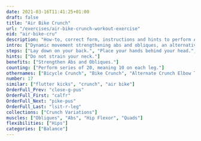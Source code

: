```yaml
---
date: 2021-03-16T11:41:25+01:00
draft: false
title: "Air Bike Crunch"
url: "/exercises/air-bike-crunch-workout-exercise"
eid: "air-bike-cru"
description: "How-to, correct form, instructions and hints to perform Air Bike Crunch. Similar exercises and video demo"
intro: ["Dynamic movement strengthening abs and obliques, an alternative to the crunch."]
steps: ["Lay down on your back.", "Place your hands behind your head.", "Raise your shoulders off the ground in a crunch position.", "Raise your legs, bending the knees in 90 degrees. This is the starting position.", "Extend one leg, while bringing the other knee to the opposite elbow.", "This is one repetition.", "Now switch, extending and bending alternate legs, bringing the opposite elbow to touch the knee."]
hints: ["Do not strain your neck."]
benefits: ["Strengthen Abs and Obliques."]
counting: ["Perform series of 20, meaning 10 on each leg."]
othernames: ["Bicycle Crunch", "Bike Crunch", "Alternate Crunch Elbow Towards Knee"]
number: 17
similar: ["flutter kicks", "crunch", "air bike"]
OrderFull_Prev: "close-g-pus"
OrderFull_First: "calfr"
OrderFull_Next: "pike-pus"
OrderFull_Last: "lsit-r-leg"
collections: ["Crunch Variations"]
muscles: ["Obliques", "Abs", "Hip Flexor", "Quads"]
flexibilities: ["Hips"]
categories: ["Balance"]
---
```

